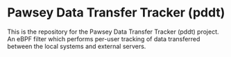 # Pawsey Data Transfer Tracker (pddt)

This is the repository for the Pawsey Data Transfer Tracker (pddt) project.
An eBPF filter which performs per-user tracking of data transferred between the
local systems and external servers.
